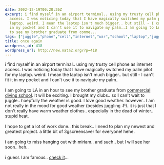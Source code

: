 ```yaml
---
date: 2002-12-19T00:20:26Z
excerpt: i find myself in an airport terminal.. using my trusty cell phone as internet
  access. I was noticing today that I have magically switched my palm pilot for my
  laptop. weird. I mean the laptop isn't much bigger.. but still - I can't fit it
  in my pocket and I can't use it to navigate my palm..I am going to LA in an hour
  to see my brother graduate from comme...
tags: ["juggle","phone","cell","internet","war","school","laptop","juggling","screensaver"]
title: once again
wordpress_id: 418
wordpress_url: http://new.nata2.org/?p=418
---
```


i find myself in an airport terminal.. using my trusty cell phone as internet access. I was noticing today that I have magically switched my palm pilot for my laptop. weird. I mean the laptop isn't much bigger.. but still - I can't fit it in my pocket and I can't use it to navigate my palm..<br/><br/>I am going to LA in an hour to see my brother graduate from <a href="http://www.coo.edu">commercial diving school</a>. It will be exciting. I brought my clubs.. so I can't wait to juggle.. hoepfully the weather is good. I love good weather. however.. I am not really in the mood for good weather (besides juggling :P). it is just that I don't really have warm weather clothes.. especially in the dead of winter.. stupid heat.<br/><br/>I hope to get a lot of work done.. this break.. I need to plan my newest and greatest project. a little bit of 3gscreensaver for everyone! hehe. <br/><br/>i am going to miss hanging out with miriam.. and such.. but I will see her soon.. heh.. <br/><br/>i guess I am famous.. <a href="http://www.nata2.info/?path=war">check it</a>...
